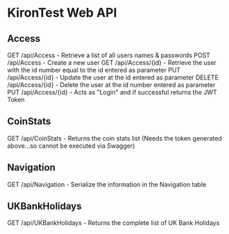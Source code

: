 # KironTest Web API
Access
--------
GET     /api/Access                - Retrieve a list of all users names & passwords
POST    /api/Access                - Create a new user
GET     /api/Access/{id}           - Retrieve the user with the id number equal to the id entered as parameter
PUT     /api/Access/{id}           - Update the user at the id entered as parameter
DELETE  /api/Access/{id}           - Delete the user at the id number entered as parameter
PUT     /api/Access/{id}           - Acts as "Login" and if successful returns the JWT Token

CoinStats
------------
GET     /api/CoinStats            - Returns the coin stats list (Needs the token generated above...so cannot be executed via Swagger)

Navigation
--------------
GET     /api/Navigation           - Serialize the information in the Navigation table 

UKBankHolidays
---------------------
GET     /api/UKBankHolidays       - Returns the complete list of UK Bank Holidays
